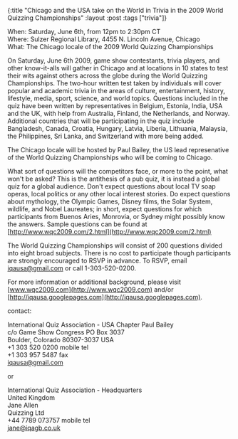 {:title "Chicago and the USA take on the World in Trivia in the 2009 World Quizzing Championships"
:layout :post
:tags  ["trivia"]}

When: Saturday, June 6th, from 12pm to 2:30pm CT  
Where: Sulzer Regional Library, 4455 N. Lincoln Avenue, Chicago  
What: The Chicago locale of the 2009 World Quizzing Championships  
  
On Saturday, June 6th 2009, game show contestants, trivia players, and other
know-it-alls will gather in Chicago and at locations in 10 states to test
their wits against others across the globe during the World Quizzing
Championships. The two-hour written test taken by individuals will cover
popular and academic trivia in the areas of culture, entertainment, history,
lifestyle, media, sport, science, and world topics. Questions included in the
quiz have been written by representatives in Belgium, Estonia, India, USA and
the UK, with help from Australia, Finland, the Netherlands, and Norway.
Additional countries that will be participating in the quiz include
Bangladesh, Canada, Croatia, Hungary, Latvia, Liberia, Lithuania, Malaysia,
the Philippines, Sri Lanka, and Switzerland with more being added.  
  
The Chicago locale will be hosted by Paul Bailey, the US lead represenative of
the World Quizzing Championships who will be coming to Chicago.  
  
What sort of questions will the competitors face, or more to the point, what
won't be asked? This is the antithesis of a pub quiz, it is instead a global
quiz for a global audience. Don't expect questions about local TV soap operas,
local politics or any other local interest stories. Do expect questions about
mythology, the Olympic Games, Disney films, the Solar System, wildlife, and
Nobel Laureates; in short, expect questions for which participants from Buenos
Aries, Monrovia, or Sydney might possibly know the answers. Sample questions
can be found at [http://www.wqc2009.com/2.html](http://www.wqc2009.com/2.html)

The World Quizzing Championships will consist of 200 questions divided into
eight broad subjects. There is no cost to participate though participants are
strongly encouraged to RSVP in advance. To RSVP, email
[iqausa@gmail.com](mailto:iqausa@gmail.com) or call 1-303-520-0200.  
  
For more information or additional background, please visit
[www.wqc2009.com](http://www.wqc2009.com) and/or
[http://iqausa.googlepages.com](http://iqausa.googlepages.com).  
  
contact:  
  
International Quiz Association - USA Chapter Paul Bailey  
c/o Game Show Congress PO Box 3037  
Boulder, Colorado 80307-3037 USA  
+1 303 520 0200 mobile tel  
+1 303 957 5487 fax  
iqausa@gmail.com  
  
or  
  
International Quiz Association - Headquarters  
United Kingdom  
Jane Allen  
Quizzing Ltd  
+44 7789 073757 mobile tel  
jane@iqagb.co.uk  
